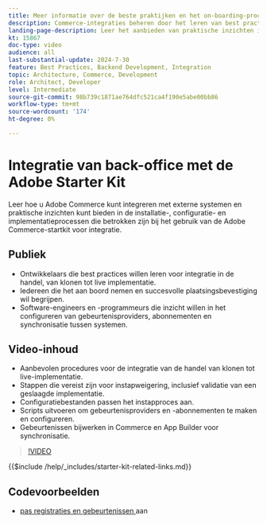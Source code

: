 ```yaml
---
title: Meer informatie over de beste praktijken en het on-boarding-proces van de Adobe Commerce Integration Starter Kit.
description: Commerce-integraties beheren door het leren van best practices en tips voor het instappen met Adobe Starter Kit.
landing-page-description: Leer het aanbieden van praktische inzichten in de opstelling, configuratie, en plaatsingsprocessen betrokken gebruikend de starter uitrusting.
kt: 15867
doc-type: video
audience: all
last-substantial-update: 2024-7-30
feature: Best Practices, Backend Development, Integration
topic: Architecture, Commerce, Development
role: Architect, Developer
level: Intermediate
source-git-commit: 98b739c1871ae764dfc521ca4f190e5abe00bb86
workflow-type: tm+mt
source-wordcount: '174'
ht-degree: 0%

---
```


# Integratie van back-office met de Adobe Starter Kit

Leer hoe u Adobe Commerce kunt integreren met externe systemen en praktische inzichten kunt bieden in de installatie-, configuratie- en implementatieprocessen die betrokken zijn bij het gebruik van de Adobe Commerce-startkit voor integratie.

## Publiek

* Ontwikkelaars die best practices willen leren voor integratie in de handel, van klonen tot live implementatie.
* Iedereen die het aan boord nemen en succesvolle plaatsingsbevestiging wil begrijpen.
* Software-engineers en -programmeurs die inzicht willen in het configureren van gebeurtenisproviders, abonnementen en synchronisatie tussen systemen.

## Video-inhoud

* Aanbevolen procedures voor de integratie van de handel van klonen tot live-implementatie.
* Stappen die vereist zijn voor instapweigering, inclusief validatie van een geslaagde implementatie.
* Configuratiebestanden passen het instapproces aan.
* Scripts uitvoeren om gebeurtenisproviders en -abonnementen te maken en configureren.
* Gebeurtenissen bijwerken in Commerce en App Builder voor synchronisatie.

>[!VIDEO](https://video.tv.adobe.com/v/3431690?learn=on)

{{$include /help/_includes/starter-kit-related-links.md}}

## Codevoorbeelden

* [ pas registraties en gebeurtenissen ](https://github.com/adobe/adobe-commerce-samples/tree/main/starter-kit/customize-registrations-and-events) aan